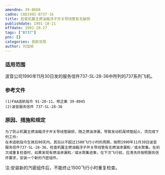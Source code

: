 ```yaml
---
amendno: 39-0668  
cadno: CAD1991-B737-16  
title: 检查机翼主燃油箱浮子开关导线管有无破损  
publishdate: 1991-10-21  
effdate: 1991-10-27  
tags: ["B737"]  
pns: []  
categories: 民航总局  
author: 刘加祯  
---
```

  
### 适用范围  
波音公司1990年11月30日发的服务信件737-SL-28-36中所列的737系列飞机。  
  
<!--more-->  
### 参考文件  
    (1)FAA适航指令 91-20-11，修正案 39-8045  
    (2)波音服务信件 737-SL-28-36  
  
### 原因、措施和规定  
    为了防止机翼主燃油箱浮子开关导线管破损，随之燃油渗漏，导致发动机尾喷管起火，须完成下列工作:  
    在本适航指令生效后90天内，其后以不超过1500飞行小时的周期，按照1990年11月30日波音服务信件737-SL-28-36，检查机翼主燃油箱浮子开关导线管有无燃油渗漏和／或水聚集。在初次或重复检查时，如果发现有燃油渗漏和／或水聚集迹象，在下次飞行前，应清洗并按照服务信件要求，安装一个新的汽密组件。  
注:安装新的汽密组件后，不能终止1500飞行小时重复检查。  
